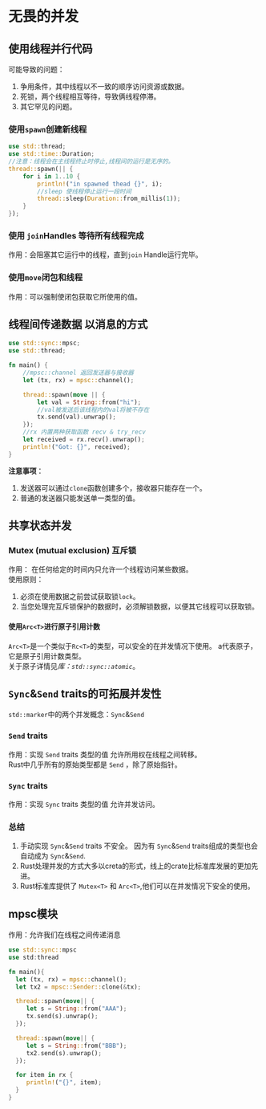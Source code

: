 # 无畏的并发
## 使用线程并行代码
可能导致的问题：   
1. 争用条件，其中线程以不一致的顺序访问资源或数据。
2. 死锁，两个线程相互等待，导致俩线程停滞。
3. 其它罕见的问题。    
### 使用`spawn`创建新线程
```Rust
use std::thread;
use std::time::Duration;
//注意：线程会在主线程终止时停止,线程间的运行是无序的。
thread::spawn(|| {
    for i in 1..10 {
        println!("in spawned thead {}", i);
        //sleep 使线程停止运行一段时间
        thread::sleep(Duration::from_millis(1));
    }
});
```
### 使用 `join`Handles 等待所有线程完成
作用：会阻塞其它运行中的线程，直到`join` Handle运行完毕。

### 使用`move`闭包和线程
作用：可以强制使闭包获取它所使用的值。

## 线程间传递数据 以消息的方式
```Rust
use std::sync::mpsc;
use std::thread;

fn main() {
    //mpsc::channel 返回发送器与接收器
    let (tx, rx) = mpsc::channel();

    thread::spawn(move || {
        let val = String::from("hi");
        //val被发送后该线程内的val将被不存在
        tx.send(val).unwrap();
    });
    //rx 内置两种获取函数 recv & try_recv
    let received = rx.recv().unwrap();
    println!("Got: {}", received);
}
```
**注意事项**：   
1. 发送器可以通过`clone`函数创建多个，接收器只能存在一个。
2. 普通的发送器只能发送单一类型的值。

## 共享状态并发
### Mutex (mutual exclusion) 互斥锁
作用： 在任何给定的时间内只允许一个线程访问某些数据。     
使用原则：
1. 必须在使用数据之前尝试获取锁`lock`。
2. 当您处理完互斥锁保护的数据时，必须解锁数据，以便其它线程可以获取锁。   
#### 使用`Arc<T>`进行原子引用计数
`Arc<T>`是一个类似于`Rc<T>`的类型，可以安全的在并发情况下使用。 a代表原子，它是原子引用计数类型。  
关于原子详情见*库：`std::sync::atomic`*。    

## `Sync`&`Send` traits的可拓展并发性
`std::marker`中的两个并发概念：`Sync`&`Send`
### `Send` traits
作用：实现 `Send` traits 类型的值 允许所用权在线程之间转移。    
Rust中几乎所有的原始类型都是 `Send` ，除了原始指针。  
### `Sync` traits
作用：实现 `Sync` traits 类型的值 允许并发访问。

### 总结
1. 手动实现 `Sync`&`Send` traits 不安全。
因为有 `Sync`&`Send` traits组成的类型也会自动成为 `Sync`&`Send`.   
2. Rust处理并发的方式大多以creta的形式，线上的crate比标准库发展的更加先进。  
3. Rust标准库提供了 `Mutex<T>` 和 `Arc<T>`,他们可以在并发情况下安全的使用。

## mpsc模块 
作用：允许我们在线程之间传递消息
```rust
use std::sync::mpsc
use std:thread

fn main(){
  let (tx, rx) = mpsc::channel();
  let tx2 = mpsc::Sender::clone(&tx);

  thread::spawn(move|| {
     let s = String::from("AAA");
     tx.send(s).unwrap();
  });

  thread::spawn(move|| {
     let s = String::from("BBB");
     tx2.send(s).unwrap();
  });

  for item in rx {
     println!("{}", item);
  }
}
```
